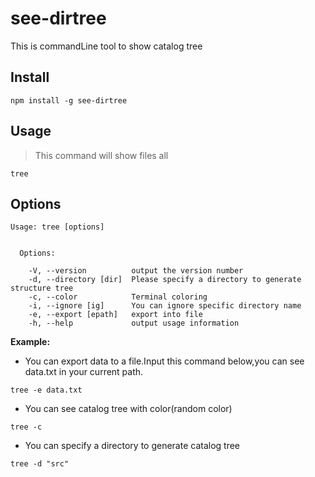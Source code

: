 # see-dirtree

This is commandLine tool to show catalog tree

## Install

```
npm install -g see-dirtree
```

## Usage

>This command will show files all

```
tree
```

## Options

```
Usage: tree [options]


  Options:

    -V, --version          output the version number
    -d, --directory [dir]  Please specify a directory to generate structure tree
    -c, --color            Terminal coloring
    -i, --ignore [ig]      You can ignore specific directory name
    -e, --export [epath]   export into file
    -h, --help             output usage information
```



**Example:**

* You can export data to a file.Input this command below,you can see data.txt in your current path.

```
tree -e data.txt
```

* You can see catalog tree with color(random color)

```
tree -c
```

* You can specify a directory to generate catalog tree

```
tree -d "src"
```

